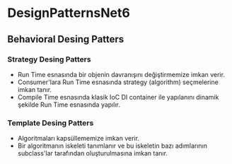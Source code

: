 # DesignPatternsNet6

## Behavioral Desing Patters

### Strategy Desing Patters
- Run Time esnasında bir objenin davranışını değiştirmemize imkan verir.
- Consumer'lara Run Time esnasında strategy (algorithm) seçmelerine imkan tanır.
- Compile Time esnasında klasik IoC DI container ile yapılanını dinamik şekilde Run Time esnasında yapılır.

### Template Desing Patters
- Algoritmaları kapsüllememize imkan verir.
- Bir algoritmanın iskeleti tanımlanır ve bu iskeletin bazı adımlarının subclass'lar tarafından oluşturulmasına imkan tanır.